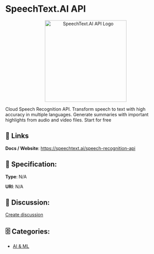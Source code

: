# SpeechText.AI API
<p align="center">
    <img width="256" src="https://raw.githubusercontent.com/apis-list/apis-list/main/apis/speechtext-ai-api/logo_256x256.png" alt="SpeechText.AI API Logo"/>
</p>

Cloud Speech Recognition API. Transform speech to text with high accuracy in multiple languages. Generate summaries with important highlights from audio and video files. Start for free

##  🔗 Links
**Docs / Website**: https://speechtext.ai/speech-recognition-api

## 🧬 Specification:
**Type**: N/A

**URI**: N/A

## 💬 Discussion:
[Create discussion](https://github.com/apis-list/apis-list/discussions/new)

## 🗄️ Categories:
- [AI & ML](https://github.com/apis-list/apis-list#ai--ml)



